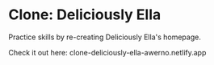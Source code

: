 # Clone: Deliciously Ella

Practice skills by re-creating Deliciously Ella's homepage.

Check it out here: clone-deliciously-ella-awerno.netlify.app

